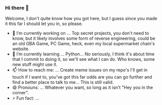 ### Hi there 👋
Welcome, I don't quite know how you got here, but I guess since you made it this far I should let you in, so please.

- 🔭 I’m currently working on ... Top secret projects, you don't need to know, but it likely involves some form of reverse engineering, could be an old GBA Game, PC Game, heck, even my local supermarket chain's website.
- 🌱 I’m currently learning ... Python... No seriously, I think it's about time that I commit to doing it, so we'll see what I can do. Who knows, some new stuff might use it.
- 📫 How to reach me: ... Create meme issues on my repo's I'll get in touch if I want to, you've got this far odds are you can go further and find a better place to talk to me... This is still valid.
- 😄 Pronouns: ... Whatever you want, so long as it isn't "Hey you in the corner".
- ⚡ Fun fact: ... 

